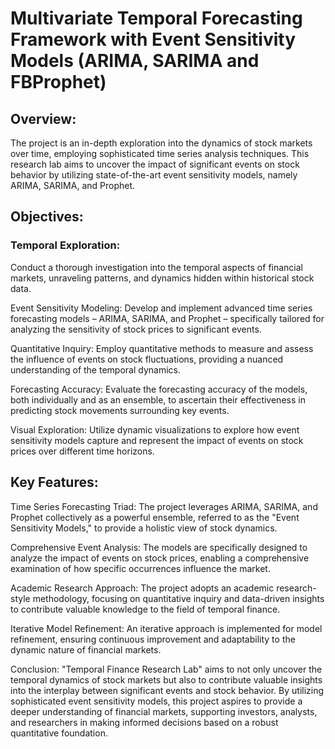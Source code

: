 # Multivariate Temporal Forecasting Framework with Event Sensitivity Models (ARIMA, SARIMA and FBProphet)


## Overview:
The project is an in-depth exploration into the dynamics of stock markets over time, employing sophisticated time series analysis techniques. This research lab aims to uncover the impact of significant events on stock behavior by utilizing state-of-the-art event sensitivity models, namely ARIMA, SARIMA, and Prophet.

## Objectives:
### Temporal Exploration:
Conduct a thorough investigation into the temporal aspects of financial markets, unraveling patterns, and dynamics hidden within historical stock data.

Event Sensitivity Modeling:
Develop and implement advanced time series forecasting models – ARIMA, SARIMA, and Prophet – specifically tailored for analyzing the sensitivity of stock prices to significant events.

Quantitative Inquiry:
Employ quantitative methods to measure and assess the influence of events on stock fluctuations, providing a nuanced understanding of the temporal dynamics.

Forecasting Accuracy:
Evaluate the forecasting accuracy of the models, both individually and as an ensemble, to ascertain their effectiveness in predicting stock movements surrounding key events.

Visual Exploration:
Utilize dynamic visualizations to explore how event sensitivity models capture and represent the impact of events on stock prices over different time horizons.

## Key Features:
Time Series Forecasting Triad:
The project leverages ARIMA, SARIMA, and Prophet collectively as a powerful ensemble, referred to as the "Event Sensitivity Models," to provide a holistic view of stock dynamics.

Comprehensive Event Analysis:
The models are specifically designed to analyze the impact of events on stock prices, enabling a comprehensive examination of how specific occurrences influence the market.

Academic Research Approach:
The project adopts an academic research-style methodology, focusing on quantitative inquiry and data-driven insights to contribute valuable knowledge to the field of temporal finance.

Iterative Model Refinement:
An iterative approach is implemented for model refinement, ensuring continuous improvement and adaptability to the dynamic nature of financial markets.

Conclusion:
"Temporal Finance Research Lab" aims to not only uncover the temporal dynamics of stock markets but also to contribute valuable insights into the interplay between significant events and stock behavior. By utilizing sophisticated event sensitivity models, this project aspires to provide a deeper understanding of financial markets, supporting investors, analysts, and researchers in making informed decisions based on a robust quantitative foundation.
